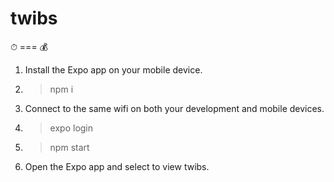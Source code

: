 # twibs
⏱ === 💰

1. Install the Expo app on your mobile device.
2. > npm i
3. Connect to the same wifi on both your development and mobile devices.
4. > expo login
5. > npm start
6. Open the Expo app and select to view twibs.
